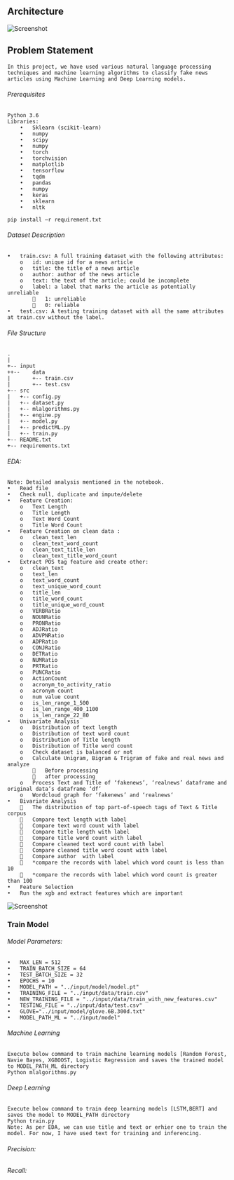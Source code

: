 ## Architecture
![Screenshot](input/model/architecture.jpg)

## Problem Statement
	In this project, we have used various natural language processing techniques and machine learning algorithms to classify fake news articles using Machine Learning and Deep Learning models.

###### 	Prerequisites
	Python 3.6
	Libraries: 
	    •	Sklearn (scikit-learn)
	    •	numpy
	    •	scipy
	    •	numpy
	    •	torch
	    •	torchvision
	    •	matplotlib
	    •	tensorflow
	    •	tqdm
	    •	pandas
	    •	numpy
	    •	keras
	    •	sklearn
	    •	nltk

	pip install –r requirement.txt

###### Dataset Description
    •	train.csv: A full training dataset with the following attributes:
        o	id: unique id for a news article
        o	title: the title of a news article
        o	author: author of the news article
        o	text: the text of the article; could be incomplete
        o	label: a label that marks the article as potentially unreliable 
            	1: unreliable
            	0: reliable
    •	test.csv: A testing training dataset with all the same attributes at train.csv without the label.



###### File Structure
	.
	|
	+-- input
	++--  	data
	|   	+-- train.csv
	|   	+-- test.csv
	+-- src
	|   +-- config.py
	|   +-- dataset.py
	|   +-- mlalgorithms.py
	|   +-- engine.py
	|   +-- model.py
	|   +-- predictML.py
	|   +-- train.py
	+-- README.txt
	+-- requirements.txt


###### EDA: 
	Note: Detailed analysis mentioned in the notebook. 
	•	Read file
	•	Check null, duplicate and impute/delete
	•	Feature Creation: 
		o	Text Length
		o	Title Length
		o	Text Word Count
		o	Title Word Count
	•	Feature Creation on clean data : 
		o	clean_text_len
		o	clean_text_word_count
		o	clean_text_title_len
		o	clean_text_title_word_count
	•	Extract POS tag feature and create other:
		o	clean_text
		o	text_len
		o	text_word_count
		o	text_unique_word_count
		o	title_len
		o	title_word_count
		o	title_unique_word_count
		o	VERBRatio
		o	NOUNRatio
		o	PRONRatio
		o	ADJRatio
		o	ADVPNRatio
		o	ADPRatio
		o	CONJRatio
		o	DETRatio
		o	NUMRatio
		o	PRTRatio
		o	PUNCRatio
		o	ActionCount
		o	acronym_to_activity_ratio
		o	acronym count
		o	num value count	
		o	is_len_range_1_500
		o	is_len_range_400_1100
		o	is_len_range_22_80										
	•	Univariate Analysis
		o	Distribution of text length
		o	Distribution of text word count 
		o	Distribution of Title length
		o	Distribution of Title word count 
		o	Check dataset is balanced or not 
		o	Calculate Unigram, Bigram & Trigram of fake and real news and analyze
		    	Before processing
		    	after processing
		o	Process Text and Title of ‘fakenews’, ‘realnews’ dataframe and original data’s dataframe ‘df’ 
		o	Wordcloud graph for ‘fakenews’ and ‘realnews‘	
	•	Bivariate Analysis 
			The distribution of top part-of-speech tags of Text & Title corpus
			Compare text length with label
			Compare text word count with label
			Compare title length with label
			Compare title word count with label
			Compare cleaned text word count with label
			Compare cleaned title word count with label
			Compare author  with label
			*compare the records with label which word count is less than 10
			*compare the records with label which word count is greater than 100
	•	Feature Selection 
	•	Run the xgb and extract features which are important  
![Screenshot](input/model/FeatureImportance.JPG)

### Train Model
###### Model Parameters:
	•	MAX_LEN = 512
	•	TRAIN_BATCH_SIZE = 64
	•	TEST_BATCH_SIZE = 32
	•	EPOCHS = 10
	•	MODEL_PATH = "../input/model/model.pt"
	•	TRAINING_FILE = "../input/data/train.csv"
	•	NEW_TRAINING_FILE = "../input/data/train_with_new_features.csv"
	•	TESTING_FILE = "../input/data/test.csv" 
	•	GLOVE="../input/model/glove.6B.300d.txt"
	•	MODEL_PATH_ML = "../input/model"


###### Machine Learning
	Execute below command to train machine learning models [Random Forest, Navie Bayes, XGBOOST, Logistic Regression and saves the trained model to MODEL_PATH_ML directory
	Python mlalgorithms.py

###### Deep Learning
	Execute below command to train deep learning models [LSTM,BERT] and saves the model to MODEL_PATH directory
	Python train.py
	Note: As per EDA, we can use title and text or erhier one to train the model. For now, I have used text for training and inferencing.
###### Precision: 
###### Recall: 
